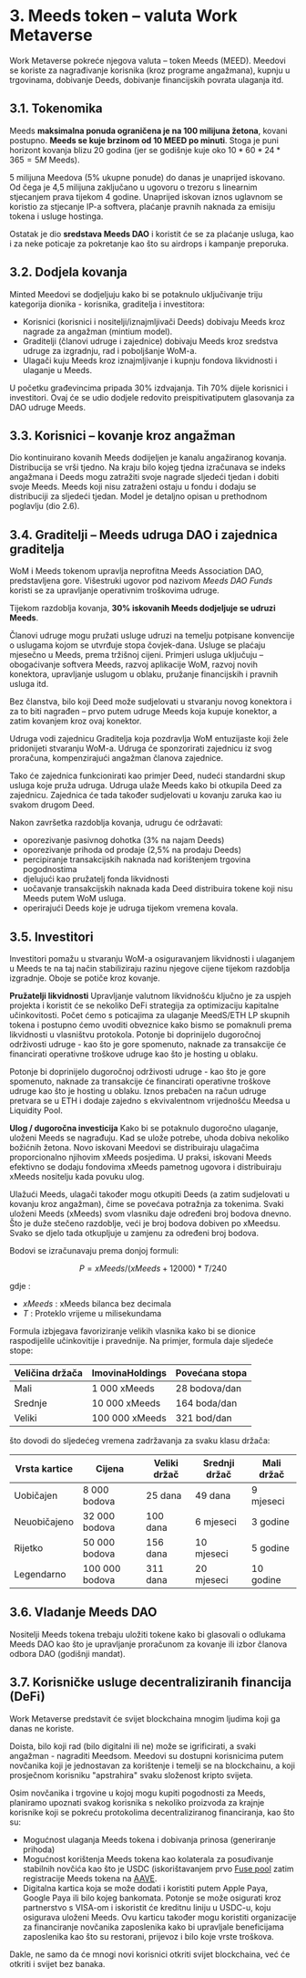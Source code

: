 # 3. Meeds token – valuta Work Metaverse

Work Metaverse pokreće njegova valuta – token Meeds (MEED). Meedovi se koriste za nagrađivanje korisnika (kroz programe angažmana), kupnju u trgovinama, dobivanje Deeds, dobivanje financijskih povrata ulaganja itd.

## 3.1. Tokenomika

Meeds **maksimalna ponuda ograničena je na 100 milijuna žetona**, kovani postupno. **Meeds se kuje brzinom od 10 MEED po minuti**. Stoga je puni horizont kovanja blizu 20 godina (jer se godišnje kuje oko $10*60*24*365 = 5M$ Meeds).

5 milijuna Meedova (5% ukupne ponude) do danas je unaprijed iskovano. Od čega je 4,5 milijuna zaključano u ugovoru o trezoru s linearnim stjecanjem prava tijekom 4 godine. Unaprijed iskovan iznos uglavnom se koristio za stjecanje IP-a softvera, plaćanje pravnih naknada za emisiju tokena i usluge hostinga.

Ostatak je dio __sredstava Meeds DAO__ i koristit će se za plaćanje usluga, kao i za neke poticaje za pokretanje kao što su airdrops i kampanje preporuka.


## 3.2. Dodjela kovanja

Minted Meedovi se dodjeljuju kako bi se potaknulo uključivanje triju kategorija dionika - korisnika, graditelja i investitora:

- Korisnici (korisnici i nositelji/iznajmljivači Deeds) dobivaju Meeds kroz nagrade za angažman (mintium model).
- Graditelji (članovi udruge i zajednice) dobivaju Meeds kroz sredstva udruge za izgradnju, rad i poboljšanje WoM-a.
- Ulagači kuju Meeds kroz iznajmljivanje i kupnju fondova likvidnosti i ulaganje u Meeds.

U početku građevincima pripada 30% izdvajanja. Tih 70% dijele korisnici i investitori. Ovaj će se udio dodjele redovito preispitivati ​​putem glasovanja za DAO udruge Meeds.

## 3.3. Korisnici – kovanje kroz angažman

Dio kontinuirano kovanih Meeds dodijeljen je kanalu angažiranog kovanja. Distribucija se vrši tjedno. Na kraju bilo kojeg tjedna izračunava se indeks angažmana i Deeds mogu zatražiti svoje nagrade sljedeći tjedan i dobiti svoje Meeds. Meeds koji nisu zatraženi ostaju u fondu i dodaju se distribuciji za sljedeći tjedan. Model je detaljno opisan u prethodnom poglavlju (dio 2.6).

## 3.4. Graditelji – Meeds udruga DAO i zajednica graditelja

WoM i Meeds tokenom upravlja neprofitna Meeds Association DAO, predstavljena gore. Višestruki ugovor pod nazivom _Meeds DAO Funds_ koristi se za upravljanje operativnim troškovima udruge.

Tijekom razdoblja kovanja, **30% iskovanih Meeds dodjeljuje se udruzi Meeds**.

Članovi udruge mogu pružati usluge udruzi na temelju potpisane konvencije o uslugama kojom se utvrđuje stopa čovjek-dana. Usluge se plaćaju mjesečno u Meeds, prema tržišnoj cijeni. Primjeri usluga uključuju – obogaćivanje softvera Meeds, razvoj aplikacije WoM, razvoj novih konektora, upravljanje uslugom u oblaku, pružanje financijskih i pravnih usluga itd.

Bez članstva, bilo koji Deed može sudjelovati u stvaranju novog konektora i za to biti nagrađen – prvo putem udruge Meeds koja kupuje konektor, a zatim kovanjem kroz ovaj konektor.

Udruga vodi zajednicu Graditelja koja pozdravlja WoM entuzijaste koji žele pridonijeti stvaranju WoM-a. Udruga će sponzorirati zajednicu iz svog proračuna, kompenzirajući angažman članova zajednice.

Tako će zajednica funkcionirati kao primjer Deed, nudeći standardni skup usluga koje pruža udruga. Udruga ulaže Meeds kako bi otkupila Deed za zajednicu. Zajednica će tada također sudjelovati u kovanju zaruka kao iu svakom drugom Deed.

Nakon završetka razdoblja kovanja, udrugu će održavati:

- oporezivanje pasivnog dohotka (3% na najam Deeds)
- oporezivanje prihoda od prodaje (2,5% na prodaju Deeds)
- percipiranje transakcijskih naknada nad korištenjem trgovina pogodnostima
- djelujući kao pružatelj fonda likvidnosti
- uočavanje transakcijskih naknada kada Deed distribuira tokene koji nisu Meeds putem WoM usluga.
- operirajući Deeds koje je udruga tijekom vremena kovala.


## 3.5. Investitori

Investitori pomažu u stvaranju WoM-a osiguravanjem likvidnosti i ulaganjem u Meeds te na taj način stabiliziraju razinu njegove cijene tijekom razdoblja izgradnje. Oboje se potiče kroz kovanje.

**Pružatelji likvidnosti** Upravljanje valutnom likvidnošću ključno je za uspjeh projekta i koristit će se nekoliko DeFi strategija za optimizaciju kapitalne učinkovitosti. Počet ćemo s poticajima za ulaganje MeedS/ETH LP skupnih tokena i postupno ćemo uvoditi obveznice kako bismo se pomaknuli prema likvidnosti u vlasništvu protokola. Potonje bi doprinijelo dugoročnoj održivosti udruge - kao što je gore spomenuto, naknade za transakcije će financirati operativne troškove udruge kao što je hosting u oblaku.

Potonje bi doprinijelo dugoročnoj održivosti udruge - kao što je gore spomenuto, naknade za transakcije će financirati operativne troškove udruge kao što je hosting u oblaku. Iznos prebačen na račun udruge pretvara se u ETH i dodaje zajedno s ekvivalentnom vrijednošću Meedsa u Liquidity Pool.

**Ulog / dugoročna investicija** Kako bi se potaknulo dugoročno ulaganje, uloženi Meeds se nagrađuju. Kad se ulože potrebe, uhoda dobiva nekoliko božićnih žetona. Novo iskovani Meedovi se distribuiraju ulagačima proporcionalno njihovim xMeeds posjedima. U praksi, iskovani Meeds efektivno se dodaju fondovima xMeeds pametnog ugovora i distribuiraju xMeeds nositelju kada povuku ulog.

Ulažući Meeds, ulagači također mogu otkupiti Deeds (a zatim sudjelovati u kovanju kroz angažman), čime se povećava potražnja za tokenima. Svaki uloženi Meeds (xMeeds) svom vlasniku daje određeni broj bodova dnevno. Što je duže stečeno razdoblje, veći je broj bodova dobiven po xMeedsu. Svako se djelo tada otkupljuje u zamjenu za određeni broj bodova.

Bodovi se izračunavaju prema donjoj formuli:

 $$ P = xMeeds / (xMeeds + 12000) * T / 240 $$

 gdje :

- $xMeeds$ : xMeeds bilanca bez decimala
- $T$ : Proteklo vrijeme u milisekundama

Formula izbjegava favoriziranje velikih vlasnika kako bi se dionice raspodijelile učinkovitije i pravednije. Na primjer, formula daje sljedeće stope:

| **Veličina držača** | **ImovinaHoldings** | **Povećana stopa** |
| ------------------- | ------------------- | ------------------ |
| Mali                | 1 000 xMeeds        | 28 bodova/dan      |
| Srednje             | 10 000 xMeeds       | 164 boda/dan       |
| Veliki              | 100 000 xMeeds      | 321 bod/dan        |


što dovodi do sljedećeg vremena zadržavanja za svaku klasu držača:

| **Vrsta kartice** | **Cijena**     | **Veliki držač** | **Srednji držač** | **Mali držač** |
| ----------------- | -------------- | ---------------- | ----------------- | -------------- |
| Uobičajen         | 8 000 bodova   | 25 dana          | 49 dana           | 9 mjeseci      |
| Neuobičajeno      | 32 000 bodova  | 100 dana         | 6 mjeseci         | 3 godine       |
| Rijetko           | 50 000 bodova  | 156 dana         | 10 mjeseci        | 5 godine       |
| Legendarno        | 100 000 bodova | 311 dana         | 20 mjeseci        | 10 godine      |

## 3.6. Vladanje Meeds DAO

Nositelji Meeds tokena trebaju uložiti tokene kako bi glasovali o odlukama Meeds DAO kao što je upravljanje proračunom za kovanje ili izbor članova odbora DAO (godišnji mandat).

## 3.7. Korisničke usluge decentraliziranih financija (DeFi)

Work Metaverse predstavit će svijet blockchaina mnogim ljudima koji ga danas ne koriste.

Doista, bilo koji rad (bilo digitalni ili ne) može se igrificirati, a svaki angažman - nagraditi Meedsom. Meedovi su dostupni korisnicima putem novčanika koji je jednostavan za korištenje i temelji se na blockchainu, a koji prosječnom korisniku "apstrahira" svaku složenost kripto svijeta.

Osim novčanika i trgovine u kojoj mogu kupiti pogodnosti za Meeds, planiramo upoznati svakog korisnika s nekoliko proizvoda za krajnje korisnike koji se pokreću protokolima decentraliziranog financiranja, kao što su:

- Mogućnost ulaganja Meeds tokena i dobivanja prinosa (generiranje prihoda)
- Mogućnost korištenja Meeds tokena kao kolaterala za posuđivanje stabilnih novčića kao što je USDC (iskorištavanjem prvo [Fuse pool](https://app.rari.capital/fuse) zatim registracije Meeds tokena na [AAVE](https://aave.com/).
- Digitalna kartica koja se može dodati i koristiti putem Apple Paya, Google Paya ili bilo kojeg bankomata. Potonje se može osigurati kroz partnerstvo s VISA-om i iskoristit će kreditnu liniju u USDC-u, koju osigurava uloženi Meeds. Ovu karticu također mogu koristiti organizacije za financiranje novčanika zaposlenika kako bi upravljale beneficijama zaposlenika kao što su restorani, prijevoz i bilo koje vrste troškova.

Dakle, ne samo da će mnogi novi korisnici otkriti svijet blockchaina, već će otkriti i svijet bez banaka.

 
